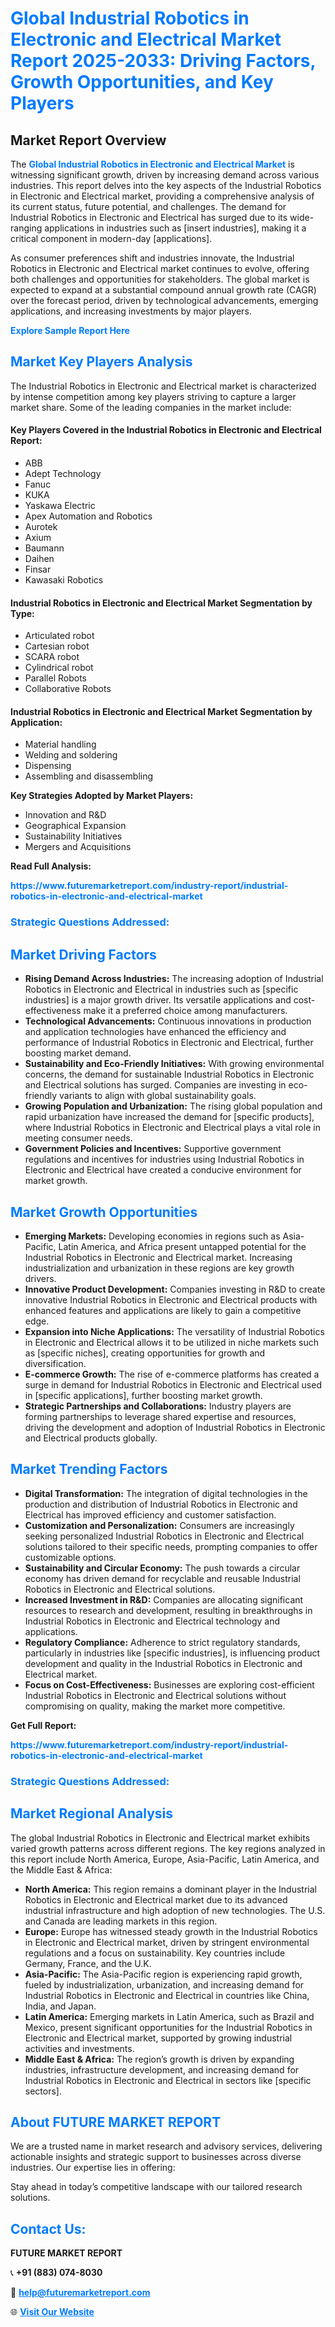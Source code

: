 <h1 style="color: #007BFF;">Global Industrial Robotics in Electronic and Electrical Market Report 2025-2033: Driving Factors, Growth Opportunities, and Key Players</h1>

<section id="overview">
<h2>Market Report Overview</h2>
<p>The <a href="https://www.futuremarketreport.com/industry-report/industrial-robotics-in-electronic-and-electrical-market" style="color: #007BFF; text-decoration: none;"><strong>Global Industrial Robotics in Electronic and Electrical Market</strong></a> is witnessing significant growth, driven by increasing demand across various industries. This report delves into the key aspects of the Industrial Robotics in Electronic and Electrical market, providing a comprehensive analysis of its current status, future potential, and challenges. The demand for Industrial Robotics in Electronic and Electrical has surged due to its wide-ranging applications in industries such as [insert industries], making it a critical component in modern-day [applications].</p>
<p>As consumer preferences shift and industries innovate, the Industrial Robotics in Electronic and Electrical market continues to evolve, offering both challenges and opportunities for stakeholders. The global market is expected to expand at a substantial compound annual growth rate (CAGR) over the forecast period, driven by technological advancements, emerging applications, and increasing investments by major players.</p>
</section>

<section id="overview">
<p><a href="https://www.futuremarketreport.com/request-sample/reportId=63283" style="color: #007BFF; text-decoration: none;"><strong>Explore Sample Report Here</strong></a></p>
</section>

<section id="key-players">
<h2 style="color: #007BFF;">Market Key Players Analysis</h2>
<p>The Industrial Robotics in Electronic and Electrical market is characterized by intense competition among key players striving to capture a larger market share. Some of the leading companies in the market include:</p>
<h4>Key Players Covered in the Industrial Robotics in Electronic and Electrical Report:</h4>
<ul><li>ABB</li><li>Adept Technology</li><li>Fanuc</li><li>KUKA</li><li>Yaskawa Electric</li><li>Apex Automation and Robotics</li><li>Aurotek</li><li>Axium</li><li>Baumann</li><li>Daihen</li><li>Finsar</li><li>Kawasaki Robotics</li></ul>
<h4>Industrial Robotics in Electronic and Electrical Market Segmentation by Type:</h4>
<ul><li>Articulated robot</li><li>Cartesian robot</li><li>SCARA robot</li><li>Cylindrical robot</li><li>Parallel Robots</li><li>Collaborative Robots</li></ul>

<h4>Industrial Robotics in Electronic and Electrical Market Segmentation by Application:</h4>
<ul><li>Material handling</li><li>Welding and soldering</li><li>Dispensing</li><li>Assembling and disassembling</li></ul>
<p><strong>Key Strategies Adopted by Market Players:</strong></p>
<ul>
<li>Innovation and R&D</li>
<li>Geographical Expansion</li>
<li>Sustainability Initiatives</li>
<li>Mergers and Acquisitions</li>
</ul>
</section>

<section>
<p><strong>Read Full Analysis: </strong></p><a href="https://www.futuremarketreport.com/industry-report/industrial-robotics-in-electronic-and-electrical-market" style="color: #007BFF; text-decoration: none;"><strong>https://www.futuremarketreport.com/industry-report/industrial-robotics-in-electronic-and-electrical-market</strong></a>
<h3 style="color: #007BFF;">Strategic Questions Addressed:</h3>
</section>

<section id="driving-factors">
<h2 style="color: #007BFF;">Market Driving Factors</h2>
<ul>
<li><strong>Rising Demand Across Industries:</strong> The increasing adoption of Industrial Robotics in Electronic and Electrical in industries such as [specific industries] is a major growth driver. Its versatile applications and cost-effectiveness make it a preferred choice among manufacturers.</li>
<li><strong>Technological Advancements:</strong> Continuous innovations in production and application technologies have enhanced the efficiency and performance of Industrial Robotics in Electronic and Electrical, further boosting market demand.</li>
<li><strong>Sustainability and Eco-Friendly Initiatives:</strong> With growing environmental concerns, the demand for sustainable Industrial Robotics in Electronic and Electrical solutions has surged. Companies are investing in eco-friendly variants to align with global sustainability goals.</li>
<li><strong>Growing Population and Urbanization:</strong> The rising global population and rapid urbanization have increased the demand for [specific products], where Industrial Robotics in Electronic and Electrical plays a vital role in meeting consumer needs.</li>
<li><strong>Government Policies and Incentives:</strong> Supportive government regulations and incentives for industries using Industrial Robotics in Electronic and Electrical have created a conducive environment for market growth.</li>
</ul>
</section>

<section id="growth-opportunities">
<h2 style="color: #007BFF;">Market Growth Opportunities</h2>
<ul>
<li><strong>Emerging Markets:</strong> Developing economies in regions such as Asia-Pacific, Latin America, and Africa present untapped potential for the Industrial Robotics in Electronic and Electrical market. Increasing industrialization and urbanization in these regions are key growth drivers.</li>
<li><strong>Innovative Product Development:</strong> Companies investing in R&D to create innovative Industrial Robotics in Electronic and Electrical products with enhanced features and applications are likely to gain a competitive edge.</li>
<li><strong>Expansion into Niche Applications:</strong> The versatility of Industrial Robotics in Electronic and Electrical allows it to be utilized in niche markets such as [specific niches], creating opportunities for growth and diversification.</li>
<li><strong>E-commerce Growth:</strong> The rise of e-commerce platforms has created a surge in demand for Industrial Robotics in Electronic and Electrical used in [specific applications], further boosting market growth.</li>
<li><strong>Strategic Partnerships and Collaborations:</strong> Industry players are forming partnerships to leverage shared expertise and resources, driving the development and adoption of Industrial Robotics in Electronic and Electrical products globally.</li>
</ul>
</section>

<section id="trending-factors">
<h2 style="color: #007BFF;">Market Trending Factors</h2>
<ul>
<li><strong>Digital Transformation:</strong> The integration of digital technologies in the production and distribution of Industrial Robotics in Electronic and Electrical has improved efficiency and customer satisfaction.</li>
<li><strong>Customization and Personalization:</strong> Consumers are increasingly seeking personalized Industrial Robotics in Electronic and Electrical solutions tailored to their specific needs, prompting companies to offer customizable options.</li>
<li><strong>Sustainability and Circular Economy:</strong> The push towards a circular economy has driven demand for recyclable and reusable Industrial Robotics in Electronic and Electrical solutions.</li>
<li><strong>Increased Investment in R&D:</strong> Companies are allocating significant resources to research and development, resulting in breakthroughs in Industrial Robotics in Electronic and Electrical technology and applications.</li>
<li><strong>Regulatory Compliance:</strong> Adherence to strict regulatory standards, particularly in industries like [specific industries], is influencing product development and quality in the Industrial Robotics in Electronic and Electrical market.</li>
<li><strong>Focus on Cost-Effectiveness:</strong> Businesses are exploring cost-efficient Industrial Robotics in Electronic and Electrical solutions without compromising on quality, making the market more competitive.</li>
</ul>
</section>

<section>
<p><strong>Get Full Report: </strong></p><a href="https://www.futuremarketreport.com/industry-report/industrial-robotics-in-electronic-and-electrical-market" style="color: #007BFF; text-decoration: none;"><strong>https://www.futuremarketreport.com/industry-report/industrial-robotics-in-electronic-and-electrical-market</strong></a>
<h3 style="color: #007BFF;">Strategic Questions Addressed:</h3>
</section>


<section id="regional-analysis">
<h2 style="color: #007BFF;">Market Regional Analysis</h2>
<p>The global Industrial Robotics in Electronic and Electrical market exhibits varied growth patterns across different regions. The key regions analyzed in this report include North America, Europe, Asia-Pacific, Latin America, and the Middle East & Africa:</p>
<ul>
<li><strong>North America:</strong> This region remains a dominant player in the Industrial Robotics in Electronic and Electrical market due to its advanced industrial infrastructure and high adoption of new technologies. The U.S. and Canada are leading markets in this region.</li>
<li><strong>Europe:</strong> Europe has witnessed steady growth in the Industrial Robotics in Electronic and Electrical market, driven by stringent environmental regulations and a focus on sustainability. Key countries include Germany, France, and the U.K.</li>
<li><strong>Asia-Pacific:</strong> The Asia-Pacific region is experiencing rapid growth, fueled by industrialization, urbanization, and increasing demand for Industrial Robotics in Electronic and Electrical in countries like China, India, and Japan.</li>
<li><strong>Latin America:</strong> Emerging markets in Latin America, such as Brazil and Mexico, present significant opportunities for the Industrial Robotics in Electronic and Electrical market, supported by growing industrial activities and investments.</li>
<li><strong>Middle East & Africa:</strong> The region’s growth is driven by expanding industries, infrastructure development, and increasing demand for Industrial Robotics in Electronic and Electrical in sectors like [specific sectors].</li>
</ul>
</section>

<footer>
<h2 style="color: #007BFF;">About FUTURE MARKET REPORT</h2>
<p>We are a trusted name in market research and advisory services, delivering actionable insights and strategic support to businesses across diverse industries. Our expertise lies in offering:</p>

<p>Stay ahead in today’s competitive landscape with our tailored research solutions.</p>

<h2 style="color: #007BFF;">Contact Us:</h2>
<p><strong>FUTURE MARKET REPORT</strong></p>
<p>📞 <strong>+91 (883) 074-8030</strong></p>
<p>📧 <strong><a href="mailto:help@futuremarketreport.com" style="color: #007BFF;">help@futuremarketreport.com</a></strong></p>
<p>🌐 <strong><a href="https://www.futuremarketreport.com/" style="color: #007BFF;">Visit Our Website</a></strong></p>
</footer>